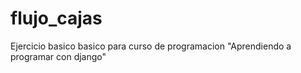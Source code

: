 # flujo_cajas

Ejercicio basico basico para curso de programacion "Aprendiendo a programar con django"